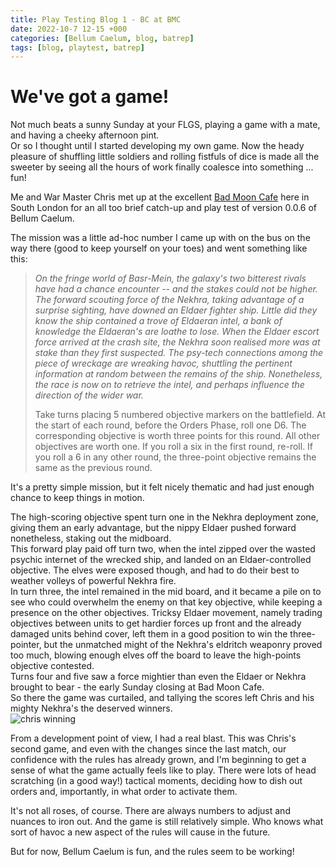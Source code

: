 ```yaml
---
title: Play Testing Blog 1 - BC at BMC
date: 2022-10-7 12-15 +000
categories: [Bellum Caelum, blog, batrep]
tags: [blog, playtest, batrep]
---
```


# We've got a game!
Not much beats a sunny Sunday at your FLGS, playing a game with a mate, and having a cheeky afternoon pint.  
Or so I thought until I started developing my own game. Now the heady pleasure of shuffling little soldiers and rolling fistfuls of dice is made all the sweeter by seeing all the hours of work finally coalesce into something ... fun!

Me and War Master Chris met up at the excellent [Bad Moon Cafe](https://www.badmooncafe.co.uk/) here in South London for an all too brief catch-up and play test of version 0.0.6 of Bellum Caelum.

The mission was a little ad-hoc number I came up with on the bus on the way there (good to keep yourself on your toes) and went something like this:

>*On the fringe world of Basr-Mein, the galaxy's two bitterest rivals have had a chance encounter -- and the stakes could not be higher. The forward scouting force of the Nekhra, taking advantage of a surprise sighting, have downed an Eldaer fighter ship. Little did they know the ship contained a trove of Eldaeran intel, a bank of knowledge the Eldaeran's are loathe to lose. When the Eldaer  escort force arrived at the crash site, the Nekhra soon realised more was at stake than they first suspected. The psy-tech connections among the piece of wreckage are wreaking havoc, shuttling the pertinent information at random between the remains of the ship. Nonetheless, the race is now on to retrieve the intel, and perhaps influence the direction of the wider war.*  
>
>Take turns placing 5 numbered objective markers on the battlefield. At the start of each round, before the Orders Phase, roll one D6. The corresponding objective is worth three points for this round. All other objectives are worth one. If you roll a six in the first round, re-roll. If you roll a 6 in any other round, the three-point objective remains the same as the previous round.

It's a pretty simple mission, but it felt nicely thematic and had just enough chance to keep things in motion.

The high-scoring objective spent turn one in the Nekhra deployment zone, giving them an early advantage, but the nippy Eldaer pushed forward nonetheless, staking out the midboard.  
This forward play paid off turn two, when the intel zipped over the wasted psychic internet of the wrecked ship, and landed on an Eldaer-controlled objective. The elves were exposed though, and had to do their best to weather volleys of powerful Nekhra fire.  
In turn three, the intel remained in the mid board, and it became a pile on to see who could overwhelm the enemy on that key objective, while keeping a presence on the other objectives. Tricksy Eldaer movement, namely trading objectives between units to get hardier forces up front and the already damaged units behind cover, left them in a good position to win the three-pointer, but the unmatched might of the Nekhra's eldritch weaponry proved too much, blowing enough elves off the board to leave the high-points objective contested.  
Turns four and five saw a force mightier than even the Eldaer or Nekhra brought to bear - the early Sunday closing at Bad Moon Cafe.  
So there the game was curtailed, and tallying the scores left Chris and his mighty Nekhra's the deserved winners.  
![chris winning](https://images.unsplash.com/photo-1584313452005-8ae4be92b63f?ixlib=rb-1.2.1&ixid=MnwxMjA3fDB8MHxwaG90by1wYWdlfHx8fGVufDB8fHx8&auto=format&fit=crop&w=774&q=80)

From a development point of view, I had a real blast. This was Chris's second game, and even with the changes since the last match, our confidence with the rules has already grown, and I'm beginning to get a sense of what the game actually feels like to play. There were lots of head scratching (in a good way!) tactical moments, deciding how to dish out orders and, importantly, in what order to activate them.  

It's not all roses, of course. There are always numbers to adjust and nuances to iron out. And the game is still relatively simple. Who knows what sort of havoc a new aspect of the rules will cause in the future.  

But for now, Bellum Caelum is fun, and the rules seem to be working!
